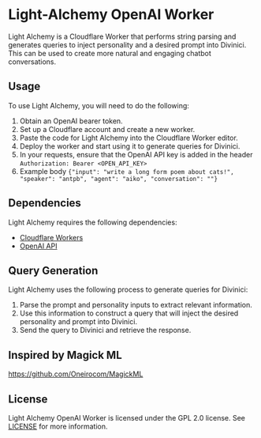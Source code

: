 # Light-Alchemy OpenAI Worker

Light Alchemy is a Cloudflare Worker that performs string parsing and generates queries to inject personality and a desired prompt into Divinici. This can be used to create more natural and engaging chatbot conversations.

## Usage

To use Light Alchemy, you will need to do the following:

1. Obtain an OpenAI bearer token.
2. Set up a Cloudflare account and create a new worker.
3. Paste the code for Light Alchemy into the Cloudflare Worker editor.
5. Deploy the worker and start using it to generate queries for Divinici.
6. In your requests, ensure that the OpenAI API key is added in the header `Authorization: Bearer <OPEN_API_KEY>`
7. Example body `{"input": "write a long form poem about cats!", "speaker": "antpb", "agent": "aiko", "conversation": ""}`

## Dependencies

Light Alchemy requires the following dependencies:

- [Cloudflare Workers](https://workers.cloudflare.com/)
- [OpenAI API](https://beta.openai.com/)

## Query Generation

Light Alchemy uses the following process to generate queries for Divinici:

1. Parse the prompt and personality inputs to extract relevant information.
2. Use this information to construct a query that will inject the desired personality and prompt into Divinici.
3. Send the query to Divinici and retrieve the response.

## Inspired by Magick ML
https://github.com/Oneirocom/MagickML

## License

Light Alchemy OpenAI Worker is licensed under the GPL 2.0 license. See [LICENSE](LICENSE) for more information.
